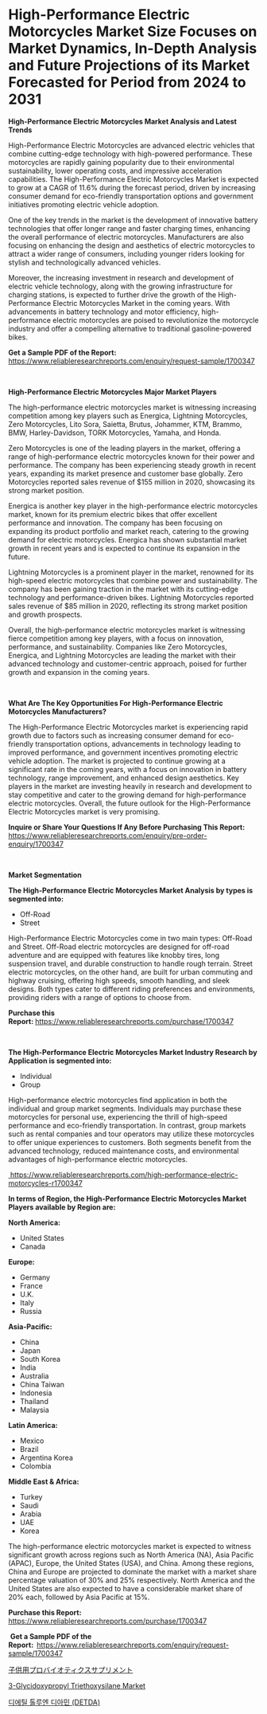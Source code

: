 <p><h1>High-Performance Electric Motorcycles Market Size Focuses on Market Dynamics, In-Depth Analysis and Future Projections of its Market Forecasted for Period from 2024 to 2031</h1></p><p><strong>High-Performance Electric Motorcycles Market Analysis and Latest Trends</strong></p>
<p><p>High-Performance Electric Motorcycles are advanced electric vehicles that combine cutting-edge technology with high-powered performance. These motorcycles are rapidly gaining popularity due to their environmental sustainability, lower operating costs, and impressive acceleration capabilities. The High-Performance Electric Motorcycles Market is expected to grow at a CAGR of 11.6% during the forecast period, driven by increasing consumer demand for eco-friendly transportation options and government initiatives promoting electric vehicle adoption.</p><p>One of the key trends in the market is the development of innovative battery technologies that offer longer range and faster charging times, enhancing the overall performance of electric motorcycles. Manufacturers are also focusing on enhancing the design and aesthetics of electric motorcycles to attract a wider range of consumers, including younger riders looking for stylish and technologically advanced vehicles.</p><p>Moreover, the increasing investment in research and development of electric vehicle technology, along with the growing infrastructure for charging stations, is expected to further drive the growth of the High-Performance Electric Motorcycles Market in the coming years. With advancements in battery technology and motor efficiency, high-performance electric motorcycles are poised to revolutionize the motorcycle industry and offer a compelling alternative to traditional gasoline-powered bikes.</p></p>
<p><strong>Get a Sample PDF of the Report:&nbsp;</strong> <a href="https://www.reliableresearchreports.com/enquiry/request-sample/1700347">https://www.reliableresearchreports.com/enquiry/request-sample/1700347</a></p>
<p>&nbsp;</p>
<p><strong>High-Performance Electric Motorcycles Major Market Players</strong></p>
<p><p>The high-performance electric motorcycles market is witnessing increasing competition among key players such as Energica, Lightning Motorcycles, Zero Motorcycles, Lito Sora, Saietta, Brutus, Johammer, KTM, Brammo, BMW, Harley-Davidson, TORK Motorcycles, Yamaha, and Honda.</p><p>Zero Motorcycles is one of the leading players in the market, offering a range of high-performance electric motorcycles known for their power and performance. The company has been experiencing steady growth in recent years, expanding its market presence and customer base globally. Zero Motorcycles reported sales revenue of $155 million in 2020, showcasing its strong market position.</p><p>Energica is another key player in the high-performance electric motorcycles market, known for its premium electric bikes that offer excellent performance and innovation. The company has been focusing on expanding its product portfolio and market reach, catering to the growing demand for electric motorcycles. Energica has shown substantial market growth in recent years and is expected to continue its expansion in the future.</p><p>Lightning Motorcycles is a prominent player in the market, renowned for its high-speed electric motorcycles that combine power and sustainability. The company has been gaining traction in the market with its cutting-edge technology and performance-driven bikes. Lightning Motorcycles reported sales revenue of $85 million in 2020, reflecting its strong market position and growth prospects.</p><p>Overall, the high-performance electric motorcycles market is witnessing fierce competition among key players, with a focus on innovation, performance, and sustainability. Companies like Zero Motorcycles, Energica, and Lightning Motorcycles are leading the market with their advanced technology and customer-centric approach, poised for further growth and expansion in the coming years.</p></p>
<p>&nbsp;</p>
<p><strong>What Are The Key Opportunities For High-Performance Electric Motorcycles Manufacturers?</strong></p>
<p><p>The High-Performance Electric Motorcycles market is experiencing rapid growth due to factors such as increasing consumer demand for eco-friendly transportation options, advancements in technology leading to improved performance, and government incentives promoting electric vehicle adoption. The market is projected to continue growing at a significant rate in the coming years, with a focus on innovation in battery technology, range improvement, and enhanced design aesthetics. Key players in the market are investing heavily in research and development to stay competitive and cater to the growing demand for high-performance electric motorcycles. Overall, the future outlook for the High-Performance Electric Motorcycles market is very promising.</p></p>
<p><strong>Inquire or Share Your Questions If Any Before Purchasing This Report:</strong> <a href="https://www.reliableresearchreports.com/enquiry/pre-order-enquiry/1700347">https://www.reliableresearchreports.com/enquiry/pre-order-enquiry/1700347</a></p>
<p>&nbsp;</p>
<p><strong>Market Segmentation</strong></p>
<p><strong>The High-Performance Electric Motorcycles Market Analysis by types is segmented into:</strong></p>
<p><ul><li>Off-Road</li><li>Street</li></ul></p>
<p><p>High-Performance Electric Motorcycles come in two main types: Off-Road and Street. Off-Road electric motorcycles are designed for off-road adventure and are equipped with features like knobby tires, long suspension travel, and durable construction to handle rough terrain. Street electric motorcycles, on the other hand, are built for urban commuting and highway cruising, offering high speeds, smooth handling, and sleek designs. Both types cater to different riding preferences and environments, providing riders with a range of options to choose from.</p></p>
<p><strong>Purchase this Report:&nbsp;</strong><a href="https://www.reliableresearchreports.com/purchase/1700347">https://www.reliableresearchreports.com/purchase/1700347</a></p>
<p>&nbsp;</p>
<p><strong>The High-Performance Electric Motorcycles Market Industry Research by Application is segmented into:</strong></p>
<p><ul><li>Individual</li><li>Group</li></ul></p>
<p><p>High-performance electric motorcycles find application in both the individual and group market segments. Individuals may purchase these motorcycles for personal use, experiencing the thrill of high-speed performance and eco-friendly transportation. In contrast, group markets such as rental companies and tour operators may utilize these motorcycles to offer unique experiences to customers. Both segments benefit from the advanced technology, reduced maintenance costs, and environmental advantages of high-performance electric motorcycles.</p></p>
<p><a href="https://www.reliableresearchreports.com/high-performance-electric-motorcycles-r1700347">&nbsp;https://www.reliableresearchreports.com/high-performance-electric-motorcycles-r1700347</a></p>
<p><strong>In terms of Region, the High-Performance Electric Motorcycles Market Players available by Region are:</strong></p>
<p>
    <p> <strong> North America: </strong>
        <ul>
            <li>United States</li>
            <li>Canada</li>
        </ul>
        </p> 
    <p> <strong> Europe: </strong>
        <ul>
            <li>Germany</li>
            <li>France</li>
            <li>U.K.</li>
            <li>Italy</li>
            <li>Russia</li>
        </ul>
        </p> 
    <p> <strong> Asia-Pacific: </strong>
        <ul>
            <li>China</li>
            <li>Japan</li>
            <li>South Korea</li>
            <li>India</li>
            <li>Australia</li>
            <li>China Taiwan</li>
            <li>Indonesia</li>
            <li>Thailand</li>
            <li>Malaysia</li>
        </ul>
        </p> 
    <p> <strong> Latin America: </strong>
        <ul>
            <li>Mexico</li>
            <li>Brazil</li>
            <li>Argentina Korea</li>
            <li>Colombia</li>
        </ul>
        </p> 
    <p> <strong> Middle East & Africa: </strong>
        <ul>
            <li>Turkey</li>
            <li>Saudi</li>
            <li>Arabia</li>
            <li>UAE</li>
            <li>Korea</li>
        </ul>
    </p>
    </p>
<p><p>The high-performance electric motorcycles market is expected to witness significant growth across regions such as North America (NA), Asia Pacific (APAC), Europe, the United States (USA), and China. Among these regions, China and Europe are projected to dominate the market with a market share percentage valuation of 30% and 25% respectively. North America and the United States are also expected to have a considerable market share of 20% each, followed by Asia Pacific at 15%.</p></p>
<p><strong>Purchase this Report: </strong><a href="https://www.reliableresearchreports.com/purchase/1700347">https://www.reliableresearchreports.com/purchase/1700347</a></p>
<p>&nbsp;<strong>Get a Sample PDF of the Report:&nbsp;&nbsp;</strong><a href="https://www.reliableresearchreports.com/enquiry/request-sample/1700347">https://www.reliableresearchreports.com/enquiry/request-sample/1700347</a></p>
<p><strong></strong></p>
<p><p><a href="https://github.com/CarlieShields/Market-Research-Report-List-1/blob/main/1987688124753.md">子供用プロバイオティクスサプリメント</a></p><p><a href="https://github.com/marloy8/Market-Research-Report-List-4/blob/main/3-glycidoxypropyl-triethoxysilane-market.md">3-Glycidoxypropyl Triethoxysilane Market</a></p><p><a href="https://github.com/giancarlo642004/Market-Research-Report-List-1/blob/main/8642768109251.md">디에틸 톨루엔 디아민 (DETDA)</a></p></p>